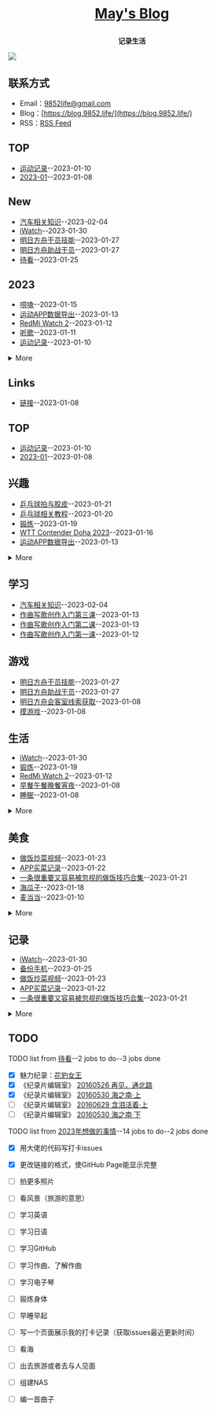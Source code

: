 **<p align="center">[May's Blog](https://blog.9852.life/)</p>**
====

**<p align="center">记录生活</p>**
[![](https://9852.ru/images/2022/12/23/9852.life.png)](https://blog.9852.life/)

## 联系方式
- Email：[9852life@gmail.com](mailto:9852life@gmail.com)
- Blog：[https://blog.9852.life/](https://blog.9852.life/)
- RSS：[RSS Feed](https://raw.githubusercontent.com/noteMay/blog/master/feed.xml)
## TOP
- [运动记录](https://github.com/noteMay/blog/issues/15)--2023-01-10
- [2023-01](https://github.com/noteMay/blog/issues/6)--2023-01-08
## New
- [汽车相关知识](https://github.com/noteMay/blog/issues/44)--2023-02-04
- [iWatch](https://github.com/noteMay/blog/issues/43)--2023-01-30
- [明日方舟干员技能](https://github.com/noteMay/blog/issues/42)--2023-01-27
- [明日方舟助战干员](https://github.com/noteMay/blog/issues/41)--2023-01-27
- [待看](https://github.com/noteMay/blog/issues/40)--2023-01-25
## 2023
- [唠嗑](https://github.com/noteMay/blog/issues/29)--2023-01-15
- [运动APP数据导出](https://github.com/noteMay/blog/issues/21)--2023-01-13
- [RedMi Watch 2](https://github.com/noteMay/blog/issues/20)--2023-01-12
- [听歌](https://github.com/noteMay/blog/issues/18)--2023-01-11
- [运动记录](https://github.com/noteMay/blog/issues/15)--2023-01-10
<details><summary>More</summary>

- [看剧](https://github.com/noteMay/blog/issues/14)--2023-01-10
- [早餐午餐晚餐宵夜](https://github.com/noteMay/blog/issues/11)--2023-01-08
- [摸游戏](https://github.com/noteMay/blog/issues/10)--2023-01-08
- [睡眠](https://github.com/noteMay/blog/issues/7)--2023-01-08
- [2023-01](https://github.com/noteMay/blog/issues/6)--2023-01-08
- [网络小说](https://github.com/noteMay/blog/issues/5)--2023-01-08
- [追番](https://github.com/noteMay/blog/issues/4)--2023-01-08
- [看视频](https://github.com/noteMay/blog/issues/3)--2023-01-08
- [粉红理论](https://github.com/noteMay/blog/issues/1)--2023-01-08
</details>

## Links
- [链接](https://github.com/noteMay/blog/issues/8)--2023-01-08
## TOP
- [运动记录](https://github.com/noteMay/blog/issues/15)--2023-01-10
- [2023-01](https://github.com/noteMay/blog/issues/6)--2023-01-08
## 兴趣
- [乒乓球拍与胶皮](https://github.com/noteMay/blog/issues/34)--2023-01-21
- [乒乓球相关教程](https://github.com/noteMay/blog/issues/33)--2023-01-20
- [锻炼](https://github.com/noteMay/blog/issues/32)--2023-01-19
- [WTT Contender Doha 2023](https://github.com/noteMay/blog/issues/30)--2023-01-16
- [运动APP数据导出](https://github.com/noteMay/blog/issues/21)--2023-01-13
<details><summary>More</summary>

- [听歌](https://github.com/noteMay/blog/issues/18)--2023-01-11
- [看剧](https://github.com/noteMay/blog/issues/14)--2023-01-10
- [网络小说](https://github.com/noteMay/blog/issues/5)--2023-01-08
- [追番](https://github.com/noteMay/blog/issues/4)--2023-01-08
- [看视频](https://github.com/noteMay/blog/issues/3)--2023-01-08
- [粉红理论](https://github.com/noteMay/blog/issues/1)--2023-01-08
</details>

## 学习
- [汽车相关知识](https://github.com/noteMay/blog/issues/44)--2023-02-04
- [作曲写歌创作入门第三课](https://github.com/noteMay/blog/issues/24)--2023-01-13
- [作曲写歌创作入门第二课](https://github.com/noteMay/blog/issues/23)--2023-01-13
- [作曲写歌创作入门第一课](https://github.com/noteMay/blog/issues/19)--2023-01-12
## 游戏
- [明日方舟干员技能](https://github.com/noteMay/blog/issues/42)--2023-01-27
- [明日方舟助战干员](https://github.com/noteMay/blog/issues/41)--2023-01-27
- [明日方舟会客室线索获取](https://github.com/noteMay/blog/issues/12)--2023-01-08
- [摸游戏](https://github.com/noteMay/blog/issues/10)--2023-01-08
## 生活
- [iWatch](https://github.com/noteMay/blog/issues/43)--2023-01-30
- [锻炼](https://github.com/noteMay/blog/issues/32)--2023-01-19
- [RedMi Watch 2](https://github.com/noteMay/blog/issues/20)--2023-01-12
- [早餐午餐晚餐宵夜](https://github.com/noteMay/blog/issues/11)--2023-01-08
- [睡眠](https://github.com/noteMay/blog/issues/7)--2023-01-08
<details><summary>More</summary>

- [2023-01](https://github.com/noteMay/blog/issues/6)--2023-01-08
</details>

## 美食
- [做饭炒菜视频](https://github.com/noteMay/blog/issues/37)--2023-01-23
- [APP买菜记录](https://github.com/noteMay/blog/issues/36)--2023-01-22
- [一条很重要又容易被忽视的做饭技巧合集](https://github.com/noteMay/blog/issues/35)--2023-01-21
- [海瓜子](https://github.com/noteMay/blog/issues/31)--2023-01-18
- [麦当当](https://github.com/noteMay/blog/issues/16)--2023-01-10
<details><summary>More</summary>

- [早餐午餐晚餐宵夜](https://github.com/noteMay/blog/issues/11)--2023-01-08
</details>

## 记录
- [iWatch](https://github.com/noteMay/blog/issues/43)--2023-01-30
- [备份手机](https://github.com/noteMay/blog/issues/38)--2023-01-25
- [做饭炒菜视频](https://github.com/noteMay/blog/issues/37)--2023-01-23
- [APP买菜记录](https://github.com/noteMay/blog/issues/36)--2023-01-22
- [一条很重要又容易被忽视的做饭技巧合集](https://github.com/noteMay/blog/issues/35)--2023-01-21
<details><summary>More</summary>

- [乒乓球拍与胶皮](https://github.com/noteMay/blog/issues/34)--2023-01-21
- [乒乓球相关教程](https://github.com/noteMay/blog/issues/33)--2023-01-20
- [锻炼](https://github.com/noteMay/blog/issues/32)--2023-01-19
- [海瓜子](https://github.com/noteMay/blog/issues/31)--2023-01-18
- [WTT Contender Doha 2023](https://github.com/noteMay/blog/issues/30)--2023-01-16
- [唠嗑](https://github.com/noteMay/blog/issues/29)--2023-01-15
- [随便拍拍](https://github.com/noteMay/blog/issues/28)--2023-01-14
- [实用网址](https://github.com/noteMay/blog/issues/27)--2023-01-14
- [Windows自用备份](https://github.com/noteMay/blog/issues/26)--2023-01-14
- [看新闻](https://github.com/noteMay/blog/issues/25)--2023-01-13
- [作曲写歌创作入门第三课](https://github.com/noteMay/blog/issues/24)--2023-01-13
- [作曲写歌创作入门第二课](https://github.com/noteMay/blog/issues/23)--2023-01-13
- [2022百大](https://github.com/noteMay/blog/issues/22)--2023-01-13
- [作曲写歌创作入门第一课](https://github.com/noteMay/blog/issues/19)--2023-01-12
- [运动记录](https://github.com/noteMay/blog/issues/15)--2023-01-10
- [早餐午餐晚餐宵夜](https://github.com/noteMay/blog/issues/11)--2023-01-08
- [摸游戏](https://github.com/noteMay/blog/issues/10)--2023-01-08
- [睡眠](https://github.com/noteMay/blog/issues/7)--2023-01-08
- [追番](https://github.com/noteMay/blog/issues/4)--2023-01-08
- [看视频](https://github.com/noteMay/blog/issues/3)--2023-01-08
</details>

## TODO
TODO list from [待看](https://github.com/noteMay/blog/issues/40)--2 jobs to do--3 jobs done
- [x] 魅力纪录：[花豹女王](https://www.bilibili.com/video/BV1Gs411a76W/)
- [x] 《纪录片编辑室》 [20160526 再见，通北路](https://jishi.cctv.com/2016/05/26/VIDEKOHZYnABMYy8usRFDxf3160526.shtml)
- [x] 《纪录片编辑室》 [20160530 海之南·上](https://jishi.cctv.com/2016/05/27/VIDEz6UpYeNxiXBRhsKaz0nt160527.shtml)
- [ ] 《纪录片编辑室》 [20160629 含泪活着·上](http://jishi.cctv.com/2016/06/29/VIDEkf7hLfh7M6cK1oRJQbbF160629.shtml)
- [ ] 《纪录片编辑室》 [20160530 海之南·下](https://jishi.cctv.com/2016/05/30/VIDEVflIdphl3LJJOS6JH42x160530.shtml)

TODO list from [2023年想做的事情](https://github.com/noteMay/blog/issues/2)--14 jobs to do--2 jobs done
- [x] 用大佬的代码写打卡issues
- [x] 更改链接的格式，使GitHub Page能显示完整
- [ ] 拍更多照片
- [ ] 看风景（旅游的意思）
- [ ] 学习英语
- [ ] 学习日语
- [ ] 学习GitHub
- [ ] 学习作曲、了解作曲
- [ ] 学习电子琴
- [ ] 锻炼身体
- [ ] 早睡早起
- [ ] 写一个页面展示我的打卡记录（获取issues最近更新时间）
- [ ] 看海
- [ ] 出去旅游或者去与人见面
- [ ] 组建NAS
- [ ] 编一首曲子

